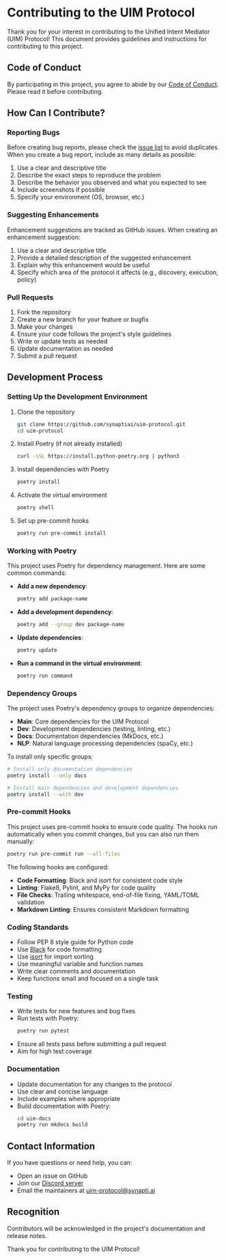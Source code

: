 # Contributing to the UIM Protocol

Thank you for your interest in contributing to the Unified Intent Mediator (UIM) Protocol! This document provides guidelines and instructions for contributing to this project.

## Code of Conduct

By participating in this project, you agree to abide by our [Code of Conduct](CODE_OF_CONDUCT.md). Please read it before contributing.

## How Can I Contribute?

### Reporting Bugs

Before creating bug reports, please check the [issue list](https://github.com/synaptiai/uim-protocol/issues) to avoid duplicates. When you create a bug report, include as many details as possible:

1. Use a clear and descriptive title
2. Describe the exact steps to reproduce the problem
3. Describe the behavior you observed and what you expected to see
4. Include screenshots if possible
5. Specify your environment (OS, browser, etc.)

### Suggesting Enhancements

Enhancement suggestions are tracked as GitHub issues. When creating an enhancement suggestion:

1. Use a clear and descriptive title
2. Provide a detailed description of the suggested enhancement
3. Explain why this enhancement would be useful
4. Specify which area of the protocol it affects (e.g., discovery, execution, policy)

### Pull Requests

1. Fork the repository
2. Create a new branch for your feature or bugfix
3. Make your changes
4. Ensure your code follows the project's style guidelines
5. Write or update tests as needed
6. Update documentation as needed
7. Submit a pull request

## Development Process

### Setting Up the Development Environment

1. Clone the repository
   ```bash
   git clone https://github.com/synaptiai/uim-protocol.git
   cd uim-protocol
   ```

2. Install Poetry (if not already installed)
   ```bash
   curl -sSL https://install.python-poetry.org | python3 -
   ```

3. Install dependencies with Poetry
   ```bash
   poetry install
   ```

4. Activate the virtual environment
   ```bash
   poetry shell
   ```

5. Set up pre-commit hooks
   ```bash
   poetry run pre-commit install
   ```

### Working with Poetry

This project uses Poetry for dependency management. Here are some common commands:

- **Add a new dependency**:
  ```bash
  poetry add package-name
  ```

- **Add a development dependency**:
  ```bash
  poetry add --group dev package-name
  ```

- **Update dependencies**:
  ```bash
  poetry update
  ```

- **Run a command in the virtual environment**:
  ```bash
  poetry run command
  ```

### Dependency Groups

The project uses Poetry's dependency groups to organize dependencies:

- **Main**: Core dependencies for the UIM Protocol
- **Dev**: Development dependencies (testing, linting, etc.)
- **Docs**: Documentation dependencies (MkDocs, etc.)
- **NLP**: Natural language processing dependencies (spaCy, etc.)

To install only specific groups:

```bash
# Install only documentation dependencies
poetry install --only docs

# Install main dependencies and development dependencies
poetry install --with dev
```

### Pre-commit Hooks

This project uses pre-commit hooks to ensure code quality. The hooks run automatically when you commit changes, but you can also run them manually:

```bash
poetry run pre-commit run --all-files
```

The following hooks are configured:

- **Code Formatting**: Black and isort for consistent code style
- **Linting**: Flake8, Pylint, and MyPy for code quality
- **File Checks**: Trailing whitespace, end-of-file fixing, YAML/TOML validation
- **Markdown Linting**: Ensures consistent Markdown formatting

### Coding Standards

- Follow PEP 8 style guide for Python code
- Use [Black](https://black.readthedocs.io/) for code formatting
- Use [isort](https://pycqa.github.io/isort/) for import sorting
- Use meaningful variable and function names
- Write clear comments and documentation
- Keep functions small and focused on a single task

### Testing

- Write tests for new features and bug fixes
- Run tests with Poetry:
  ```bash
  poetry run pytest
  ```
- Ensure all tests pass before submitting a pull request
- Aim for high test coverage

### Documentation

- Update documentation for any changes to the protocol
- Use clear and concise language
- Include examples where appropriate
- Build documentation with Poetry:
  ```bash
  cd uim-docs
  poetry run mkdocs build
  ```

## Contact Information

If you have questions or need help, you can:

- Open an issue on GitHub
- Join our [Discord server](https://discord.gg/your-discord-invite)
- Email the maintainers at [uim-protocol@synapti.ai](mailto:uim-protocol@synapti.ai)

## Recognition

Contributors will be acknowledged in the project's documentation and release notes.

Thank you for contributing to the UIM Protocol!
